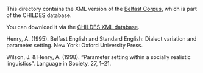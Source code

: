 This directory contains the XML version of the [Belfast Corpus](https://childes.talkbank.org/access/Eng-UK/Belfast.html), which is part of the CHILDES database.

You can download it via the [CHILDES XML database](https://childes.talkbank.org/data-xml/Eng-UK/).

Henry, A. (1995). Belfast English and Standard English: Dialect variation and parameter setting. New York: Oxford University Press.

Wilson, J. & Henry, A. (1998). “Parameter setting within a socially realistic linguistics”. Language in Society, 27, 1–21.
